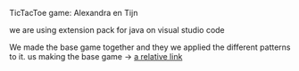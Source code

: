 TicTacToe game: 
Alexandra en Tijn

we are using extension pack for java on visual studio code

We made the base game together and they we applied the different patterns to it. 
us making the base game ->
[a relative link](AlexTijn.jpeg)


